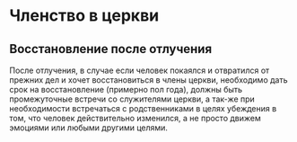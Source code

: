 # Членство в церкви
## Восстановление после отлучения
После отлучения, в случае если человек покаялся и отвратился от прежних дел и хочет восстановиться в члены церкви, необходимо дать срок на восстановление (примерно пол года), должны быть промежуточные встречи со служителями церкви, а так-же при необходимости встречаться с родственниками в целях убеждения в том, что человек действительно изменился, а не просто движем эмоциями или любыми другими целями. 